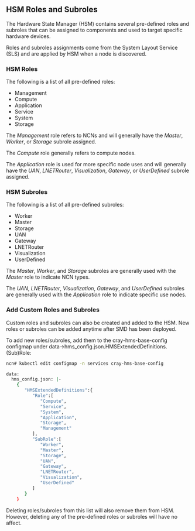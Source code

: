 
## HSM Roles and Subroles

The Hardware State Manager (HSM) contains several pre-defined roles and subroles that can be assigned to components and used to target specific hardware devices.

Roles and subroles assignments come from the System Layout Service (SLS) and are applied by HSM when a node is discovered.

### HSM Roles

The following is a list of all pre-defined roles:

* Management
* Compute
* Application
* Service
* System
* Storage

The _Management_ role refers to NCNs and will generally have the _Master_, _Worker_, or _Storage_ subrole assigned.

The _Compute_ role generally refers to compute nodes.

The _Application_ role is used for more specific node uses and will generally have the _UAN_, _LNETRouter_, _Visualization_, _Gateway_, or _UserDefined_ subrole assigned.

### HSM Subroles

The following is a list of all pre-defined subroles:

* Worker
* Master
* Storage
* UAN
* Gateway
* LNETRouter
* Visualization
* UserDefined

The _Master_, _Worker_, and _Storage_ subroles are generally used with the _Master_ role to indicate NCN types.

The _UAN_, _LNETRouter_, _Visualization_, _Gateway_, and _UserDefined_ subroles are generally used with the _Application_ role to indicate specific use nodes.

### Add Custom Roles and Subroles

Custom roles and subroles can also be created and added to the HSM. New roles or subroles can be added anytime after SMD has been deployed. 

To add new roles/subroles, add them to the cray-hms-base-config configmap under data->hms_config.json.HMSExtendedDefinitions.(Sub)Role:

```bash
ncn# kubectl edit configmap -n services cray-hms-base-config

data:
  hms_config.json: |-
    {
       "HMSExtendedDefinitions":{
          "Role":[
             "Compute",
             "Service",
             "System",
             "Application",
             "Storage",
             "Management"
          ],
          "SubRole":[
             "Worker",
             "Master",
             "Storage",
             "UAN",
             "Gateway",
             "LNETRouter",
             "Visualization",
             "UserDefined"
          ]
       }
    }
```

Deleting roles/subroles from this list will also remove them from HSM. However, deleting any of the pre-defined roles or subroles will have no affect.
